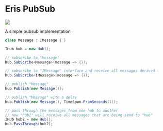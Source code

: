 # Eris PubSub

![](https://joris.visualstudio.com/_apis/public/build/definitions/b5bf31cd-d10a-4ddb-afc6-e9746c2c9c31/13/badge)

A simple pubsub implementation

```c#
class Message : IMessage { }

IHub hub = new Hub();

// subscribe to "Message"
hub.SubScribe<Message>(message => {});

// subscribe to "IMessage" interface and receive all messages derived from the interface, same thing can be done with a derived class
hub.SubScribe<IMessage>(message => {});

// publish "Message"
hub.Publish(new Message());

// publish "Message" with a delay
hub.Publish(new Message(), TimeSpan.FromSeconds(1));

// pass through the messages from one hub to another
// now "hub2" will receive all messages that are being send to "hub"
IHub hub2 = new Hub();
hub.PassThrough(hub2);
```
